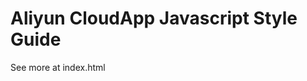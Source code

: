 Aliyun CloudApp Javascript Style Guide
======================================

See more at index.html